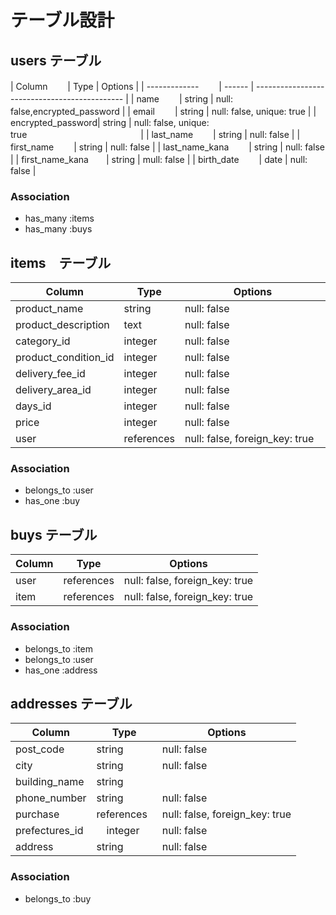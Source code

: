 # テーブル設計

## users テーブル

| Column         　　| Type   | Options                                       |
| -------------  　　| ------ | --------------------------------------------- |
| name           　　| string | null: false,encrypted_password                |
| email          　　| string | null: false, unique: true	                    |
| encrypted_password| string | null: false, unique: true　　　　　　　　　　　　　|
| last_name      　　| string | null: false                                   |
| first_name     　　| string | null: false                                   |
| last_name_kana 　　| string | null: false                                   |
| first_name_kana　　| string | mull: false                                   |
| birth_date     　　| date   | null: false                                   |



### Association

- has_many :items
- has_many :buys

## items　テーブル

| Column                 | Type      | Options                       |
| ---------------------  | --------- | ----------------------------- |
| product_name           | string    | null: false                   |
| product_description    | text      | null: false                   |
| category_id            | integer   | null: false                   |
| product_condition_id   | integer   | null: false                   |
| delivery_fee_id        | integer   | null: false                   |
| delivery_area_id       | integer   | null: false                   |
| days_id                | integer   | null: false                   |
| price                  | integer   | null: false　　　　　　　　　　　 |
| user                   |references | null: false, foreign_key: true|

### Association

- belongs_to :user
- has_one    :buy



## buys テーブル

| Column    | Type       | Options                        |
| --------- | ---------- | ------------------------------ |
| user      | references | null: false, foreign_key: true |
| item      | references | null: false, foreign_key: true |

### Association

- belongs_to :item
- belongs_to :user
- has_one    :address

## addresses テーブル

| Column        |   Type     | Options                        |
| ------------  | ---------- | ------------------------------ |
| post_code     | string     | null: false                    |
| city          | string     | null: false                    |
| building_name |  string    |                                |
| phone_number  | string     | null: false                    |
| purchase      | references | null: false, foreign_key: true |
| prefectures_id|　integer 　 | null: false                    |
| address       | string     | null: false                    |
### Association

- belongs_to :buy